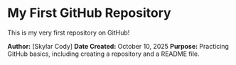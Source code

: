 # My First GitHub Repository

This is my very first repository on GitHub!

**Author:** [Skylar Cody]
**Date Created:** October 10, 2025
**Purpose:** Practicing GitHub basics, including creating a repository and a README file.
